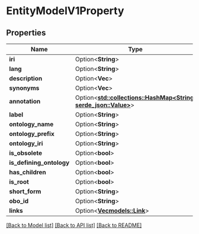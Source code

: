 # EntityModelV1Property

## Properties

Name | Type | Description | Notes
------------ | ------------- | ------------- | -------------
**iri** | Option<**String**> |  | [optional]
**lang** | Option<**String**> |  | [optional]
**description** | Option<**Vec<String>**> |  | [optional]
**synonyms** | Option<**Vec<String>**> |  | [optional]
**annotation** | Option<[**std::collections::HashMap<String, serde_json::Value>**](serde_json::Value.md)> |  | [optional]
**label** | Option<**String**> |  | [optional]
**ontology_name** | Option<**String**> |  | [optional]
**ontology_prefix** | Option<**String**> |  | [optional]
**ontology_iri** | Option<**String**> |  | [optional]
**is_obsolete** | Option<**bool**> |  | [optional]
**is_defining_ontology** | Option<**bool**> |  | [optional]
**has_children** | Option<**bool**> |  | [optional]
**is_root** | Option<**bool**> |  | [optional]
**short_form** | Option<**String**> |  | [optional]
**obo_id** | Option<**String**> |  | [optional]
**links** | Option<[**Vec<models::Link>**](Link.md)> |  | [optional]

[[Back to Model list]](../README.md#documentation-for-models) [[Back to API list]](../README.md#documentation-for-api-endpoints) [[Back to README]](../README.md)


